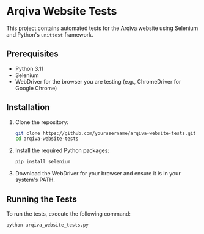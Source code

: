 # Arqiva Website Tests

This project contains automated tests for the Arqiva website using Selenium and Python's `unittest` framework.

## Prerequisites

- Python 3.11
- Selenium
- WebDriver for the browser you are testing (e.g., ChromeDriver for Google Chrome)

## Installation

1. Clone the repository:
    ```sh
    git clone https://github.com/yourusername/arqiva-website-tests.git
    cd arqiva-website-tests
    ```

2. Install the required Python packages:
    ```sh
    pip install selenium
    ```

3. Download the WebDriver for your browser and ensure it is in your system's PATH.

## Running the Tests

To run the tests, execute the following command:
```sh
python arqiva_website_tests.py